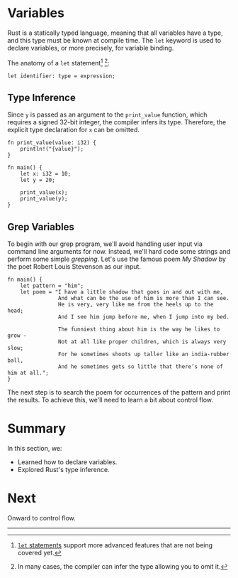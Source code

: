 # Variables

Rust is a statically typed language, meaning that all variables have a type, and
this type must be known at compile time. The `let` keyword is used to declare
variables, or more precisely, for variable binding.

The anatomy of a `let` statement[^1] [^2]:

```
let identifier: type = expression;
```

## Type Inference

Since `y` is passed as an argument to the `print_value` function, which requires
a signed 32-bit integer, the compiler infers its type. Therefore, the explicit
type declaration for `x` can be omitted.

```rust,editable
fn print_value(value: i32) {
    println!("{value}");
}

fn main() {
    let x: i32 = 10;
    let y = 20;

    print_value(x);
    print_value(y);
}
```

## Grep Variables

To begin with our grep program, we'll avoid handling user input via command line
arguments for now. Instead, we'll hard code some strings and perform some simple
_grepping_. Let's use the famous poem _My Shadow_ by the poet Robert Louis
Stevenson as our input.

```rust,editable
fn main() {
    let pattern = "him";
    let poem = "I have a little shadow that goes in and out with me,
                And what can be the use of him is more than I can see.
                He is very, very like me from the heels up to the head;
                And I see him jump before me, when I jump into my bed.

                The funniest thing about him is the way he likes to grow -
                Not at all like proper children, which is always very slow;
                For he sometimes shoots up taller like an india-rubber ball,
                And he sometimes gets so little that there’s none of him at all.";
}
```

The next step is to search the poem for occurrences of the pattern and print the
results. To achieve this, we'll need to learn a bit about control flow.

# Summary

In this section, we:

- Learned how to declare variables.
- Explored Rust's type inference.

# Next

Onward to control flow.

[`let` statements]:
  https://doc.rust-lang.org/reference/statements.html#let-statements

---

[^1]:
    [`let` statements] support more advanced features that are not being covered
    yet.

[^2]: In many cases, the compiler can infer the type allowing you to omit it.

